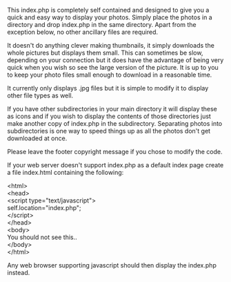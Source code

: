 This index.php is completely self contained and designed to give you a quick and easy way to display your photos. Simply place the photos in a directory and drop index.php in the same directory. Apart from the exception below, no other ancillary files are required.

It doesn't do anything clever making thumbnails, it simply downloads the whole pictures but displays them small. This can sometimes be slow, depending on your connection but it does have the advantage of being very quick when you wish so see the large version of the picture. It is up to you to keep your photo files small enough to download in a reasonable time.

It currently only displays .jpg files but it is simple to modify it to display other file types as well.

If you have other subdirectories in your main directory it will display these as icons and if you wish to display the contents of those directories just make another copy of index.php in the subdirectory. Separating photos into subdirectories is one way to speed things up as all the photos don't get downloaded at once.

Please leave the footer copyright message if you chose to modify the code.

If your web server doesn't support index.php as a default index page create a file index.html containing the following:

<!-- If you are viewing in raw mode copy and paste this section
<html>
<head>
<script type="text/javascript">
  self.location="index.php";
</script>
</head>
<body>
 You should not see this..
</body>
</html>
-->

&lt;html&gt;<br>
&lt;head&gt;<br>
&lt;script type="text/javascript"&gt;<br>
  self.location="index.php";<br>
&lt;/script&gt;<br>
&lt;/head&gt;<br>
&lt;body&gt;<br>
 You should not see this..<br>
&lt;/body&gt;<br>
&lt;/html&gt;<br>

Any web browser supporting javascript should then display the index.php instead.
